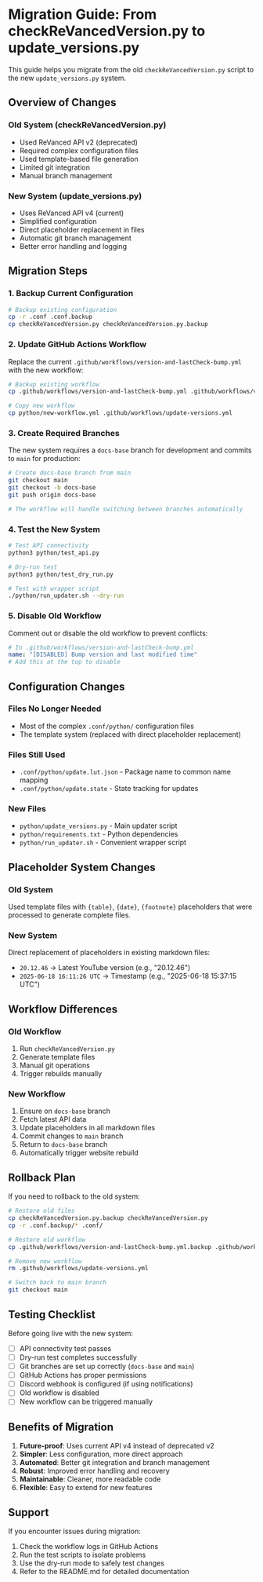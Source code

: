 # Migration Guide: From checkReVancedVersion.py to update_versions.py

This guide helps you migrate from the old `checkReVancedVersion.py` script to the new `update_versions.py` system.

## Overview of Changes

### Old System (checkReVancedVersion.py)
- Used ReVanced API v2 (deprecated)
- Required complex configuration files
- Used template-based file generation
- Limited git integration
- Manual branch management

### New System (update_versions.py)
- Uses ReVanced API v4 (current)
- Simplified configuration
- Direct placeholder replacement in files
- Automatic git branch management
- Better error handling and logging

## Migration Steps

### 1. Backup Current Configuration
```bash
# Backup existing configuration
cp -r .conf .conf.backup
cp checkReVancedVersion.py checkReVancedVersion.py.backup
```

### 2. Update GitHub Actions Workflow

Replace the current `.github/workflows/version-and-lastCheck-bump.yml` with the new workflow:

```bash
# Backup existing workflow
cp .github/workflows/version-and-lastCheck-bump.yml .github/workflows/version-and-lastCheck-bump.yml.backup

# Copy new workflow
cp python/new-workflow.yml .github/workflows/update-versions.yml
```

### 3. Create Required Branches

The new system requires a `docs-base` branch for development and commits to `main` for production:

```bash
# Create docs-base branch from main
git checkout main
git checkout -b docs-base
git push origin docs-base

# The workflow will handle switching between branches automatically
```

### 4. Test the New System

```bash
# Test API connectivity
python3 python/test_api.py

# Dry-run test
python3 python/test_dry_run.py

# Test with wrapper script
./python/run_updater.sh --dry-run
```

### 5. Disable Old Workflow

Comment out or disable the old workflow to prevent conflicts:

```yaml
# In .github/workflows/version-and-lastCheck-bump.yml
name: "[DISABLED] Bump version and last modified time"
# Add this at the top to disable
```

## Configuration Changes

### Files No Longer Needed
- Most of the complex `.conf/python/` configuration files
- The template system (replaced with direct placeholder replacement)

### Files Still Used
- `.conf/python/update.lut.json` - Package name to common name mapping
- `.conf/python/update.state` - State tracking for updates

### New Files
- `python/update_versions.py` - Main updater script
- `python/requirements.txt` - Python dependencies
- `python/run_updater.sh` - Convenient wrapper script

## Placeholder System Changes

### Old System
Used template files with `{table}`, `{date}`, `{footnote}` placeholders that were processed to generate complete files.

### New System
Direct replacement of placeholders in existing markdown files:
- `20.12.46` → Latest YouTube version (e.g., "20.12.46")
- `2025-06-18 16:11:26 UTC` → Timestamp (e.g., "2025-06-18 15:37:15 UTC")

## Workflow Differences

### Old Workflow
1. Run `checkReVancedVersion.py`
2. Generate template files
3. Manual git operations
4. Trigger rebuilds manually

### New Workflow
1. Ensure on `docs-base` branch
2. Fetch latest API data
3. Update placeholders in all markdown files
4. Commit changes to `main` branch
5. Return to `docs-base` branch
6. Automatically trigger website rebuild

## Rollback Plan

If you need to rollback to the old system:

```bash
# Restore old files
cp checkReVancedVersion.py.backup checkReVancedVersion.py
cp -r .conf.backup/* .conf/

# Restore old workflow
cp .github/workflows/version-and-lastCheck-bump.yml.backup .github/workflows/version-and-lastCheck-bump.yml

# Remove new workflow
rm .github/workflows/update-versions.yml

# Switch back to main branch
git checkout main
```

## Testing Checklist

Before going live with the new system:

- [ ] API connectivity test passes
- [ ] Dry-run test completes successfully
- [ ] Git branches are set up correctly (`docs-base` and `main`)
- [ ] GitHub Actions has proper permissions
- [ ] Discord webhook is configured (if using notifications)
- [ ] Old workflow is disabled
- [ ] New workflow can be triggered manually

## Benefits of Migration

1. **Future-proof**: Uses current API v4 instead of deprecated v2
2. **Simpler**: Less configuration, more direct approach
3. **Automated**: Better git integration and branch management
4. **Robust**: Improved error handling and recovery
5. **Maintainable**: Cleaner, more readable code
6. **Flexible**: Easy to extend for new features

## Support

If you encounter issues during migration:

1. Check the workflow logs in GitHub Actions
2. Run the test scripts to isolate problems
3. Use the dry-run mode to safely test changes
4. Refer to the README.md for detailed documentation
